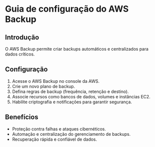 # Guia de configuração do AWS Backup

## Introdução
O AWS Backup permite criar backups automáticos e centralizados para dados críticos.

## Configuração
1. Acesse o AWS Backup no console da AWS.
2. Crie um novo plano de backup.
3. Defina regras de backup (frequência, retenção e destino).
4. Associe recursos como bancos de dados, volumes e instâncias EC2.
5. Habilite criptografia e notificações para garantir segurança.

## Benefícios
- Proteção contra falhas e ataques cibernéticos.
- Automação e centralização do gerenciamento de backups.
- Recuperação rápida e confiável de dados.


